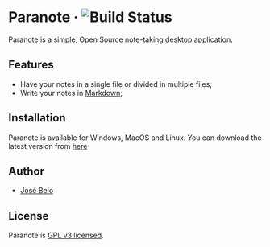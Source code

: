 # Paranote &middot; ![Build Status](https://github.com/jnbelo/paranote/workflows/Paranote%20Distribution/badge.svg)

Paranote is a simple, Open Source note-taking desktop application.

## Features
- Have your notes in a single file or divided in multiple files;
- Write your notes in [Markdown](https://github.com/adam-p/markdown-here/wiki/Markdown-Cheatsheet); 

## Installation
Paranote is available for Windows, MacOS and Linux. You can download the latest version from [here](https://github.com/jnbelo/paranote/releases)

## Author
* [José Belo](https://github.com/jnbelo)

## License
Paranote is [GPL v3 licensed](./LICENSE).